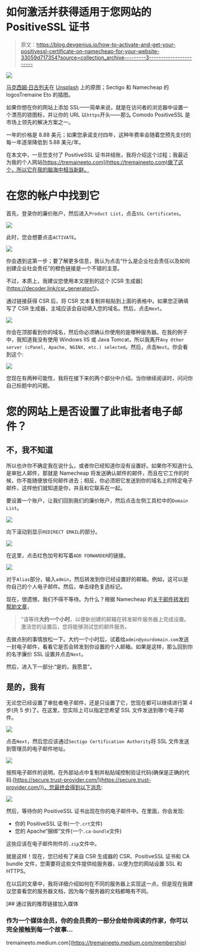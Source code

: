 # 如何激活并获得适用于您网站的 PositiveSSL 证书

> 原文：<https://blog.devgenius.io/how-to-activate-and-get-your-positivessl-certificate-on-namecheap-for-your-website-33059d717354?source=collection_archive---------3----------------------->

![](img/1f7d490400f79054f0fbe46e16aeeca1.png)

[马克西姆·日古列夫](https://unsplash.com/@jemjoyrussia?utm_source=unsplash&utm_medium=referral&utm_content=creditCopyText)在 [Unsplash](https://unsplash.com/s/photos/lock?utm_source=unsplash&utm_medium=referral&utm_content=creditCopyText) 上的原图；Sectigo 和 Namecheap 的 logosTremaine Eto 的插图。

如果你想在你的网站上添加 SSL——简单来说，就是在访问者的浏览器中设置一个漂亮的锁图标，并让你的 URL 以`https`开头——那么 Comodo PositiveSSL 是市场上领先的解决方案之一。

一年的价格是 8.88 美元；如果您承诺支付四年，这种年费率会随着您预先支付的每一年逐渐降低到 5.88 美元/年。

在本文中，一旦您支付了 PositiveSSL 证书并结账，我将介绍这个过程；我最近为我的个人网站[https://tremaineeto.com](https://tremaineeto.com)做了这个，所以它在我的脑海中相当新鲜。

# 在您的帐户中找到它

首先，登录你的廉价账户，然后进入`Product List`，点击`SSL Certificates`。

![](img/e54ee87c8706895b87748c224bbfbd05.png)

此时，您会想要点击`ACTIVATE`。

![](img/9b9fe7769d273105c450543c3a7527d6.png)

你会遇到这第一步；要了解更多信息，我认为点击“什么是企业社会责任以及如何创建企业社会责任”的橙色链接是一个不错的主意。

不过，本质上，我建议您使用本文提到的这个 [CSR 生成器](https://decoder.link/csr_generator/\)。

通过链接获得 CSR 后，将 CSR 文本复制并粘贴到上面的表格中。如果您正确填写了 CSR 生成器，主域应该会自动填入您的域名。然后，点击`Next`。

![](img/d8de393aadb0225dacc4d3229efd63d9.png)

你会在顶部看到你的域名，然后你必须确认你使用的是哪种服务器。在我的例子中，我知道我没有使用 Windows IIS 或 Java Tomcat，所以我离开`Any Other server (cPanel, Apache, NGINX, etc.) selected`。然后，点击`Next`。你会看到这个:

![](img/29bfe17477f9eb5afe10be287504ed36.png)

您现在有两种可能性，我将在接下来的两个部分中介绍。当你继续阅读时，问问你自己标题中的问题。

# 您的网站上是否设置了此审批者电子邮件？

## 不，我不知道

所以也许你不确定我在说什么，或者你已经知道你没有设置好。如果你不知道什么是审批人邮件，那就是 Namecheap 将发送确认邮件的邮件，而且在它工作的时候，你不能随便放任何邮件进去；相反，你必须把它发送到你的域名上的特定电子邮件，这样他们就知道是你，并且和它联系在一起。

要设置一个账户，让我们回到我们的廉价账户，然后点击左侧工具栏中的`Domain List`。

![](img/bcd81f939a539de215f2ca8f3a713779.png)

向下滚动到显示`REDIRECT EMAIL`的部分。

![](img/3e966caba9e38d4a4c5feb48ff99241b.png)

在这里，点击红色加号和写着`ADD FORWARDER`的链接。

![](img/083603c507bd780f9cfc6529abd1ccdf.png)

对于`Alias`部分，输入`admin`，然后转发到你已经设置好的邮箱。例如，这可以是你自己的个人电子邮件。然后，单击绿色复选标记。

现在，很遗憾，我们不得不等待。为什么？根据 Namecheap 的[关于邮件转发的帮助文章](https://www.namecheap.com/support/knowledgebase/article.aspx/308/2214/how-to-set-up-free-email-forwarding/)，

> "请等待**大约一个小时**，以便新创建的邮箱在转发邮件服务器上完成设置。激活您的设置后，您将能够测试您的邮件服务。

去做点别的事情放松一下。大约一个小时后，试着给`admin@yourdomain.com`发送一封电子邮件，看看它是否会转发到你设置的个人邮箱。如果是这样，那么回到你的名字廉价 SSL 设置并点击`Next`。

然后，进入下一部分:“是的，我愿意”。

## 是的，我有

无论您已经设置了审批者电子邮件，还是只设置了它，您现在都可以继续进行第 4 步(共 5 步)了。在这里，您实际上可以指定您希望 SSL 文件发送到哪个电子邮件。

![](img/d7581f913821cf3388b8dd333b0c277f.png)

点击`Next`，然后您应该通过`Sectigo Certification Authority`将 SSL 文件发送到管理员的电子邮件地址。

![](img/ed1724b5232f3e2997068696889cc590.png)

按照电子邮件的说明，在外部站点中复制并粘贴域控制验证代码(确保是正确的代码:[https://secure.trust-provider.com/](https://secure.trust-provider.com/))，您最终会得到以下消息:

![](img/730670f6552446dbd063d316cc6b9571.png)

然后，等待你的 PositiveSSL 证书出现在你的电子邮件中。在里面，你会发现:

*   你的 PositiveSSL 证书(一个`.crt`文件)
*   您的 Apache“捆绑”文件(一个`.ca-bundle`文件)

这些应该在电子邮件附件的`.zip`文件中。

就是这样！现在，您已经有了来自 CSR 生成器的 CSR、PositiveSSL 证书和 CA bundle 文件，您需要将这些文件提供给服务器，以便为您的网站设置 SSL 和 HTTPS。

在以后的文章中，我将详细介绍如何在不同的服务器上实现这一点，但是现在我建议您查看您的服务器文档，因为每个服务器的文档都略有不同。

[](https://tremaineeto.medium.com/membership) [## 通过我的推荐链接加入媒体

### 作为一个媒体会员，你的会员费的一部分会给你阅读的作家，你可以完全接触到每一个故事…

tremaineeto.medium.com](https://tremaineeto.medium.com/membership)